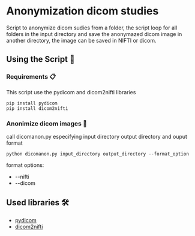 # Anonymization dicom studies

Script to anonymize dicom sudies from a folder, the script loop for all folders in the input directory and  save the anonymazed dicom image  in another directory, the image can be saved in NIFTI or dicom.

## Using the Script 🚀

### Requirements 📋

This script use the pydicom and dicom2nifti libraries

```
pip install pydicom
pip install dicom2nifti
```

### Anonimize dicom images 🔧

call dicomanon.py especifying input directory output directory and ouput format

```
python dicomanon.py input_directory output_directory --format_option
```

format options:
* --nifti
* --dicom



## Used libraries 🛠️

* [pydicom](https://github.com/pydicom/pydicom)
* [dicom2nifti](https://github.com/icometrix/dicom2nifti/tree/master/scripts/)

